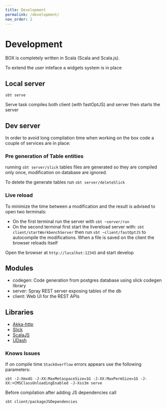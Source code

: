 ```yaml
---
title: Development
permalink: /development/
nav_order: 2
---
```


# Development

BOX is completely written in Scala (Scala and Scala.js).

To extend the user inteface a widgets system is in place

## Local server

```
sbt serve
```
Serve task compiles both client (with fastOptJS) and server then starts the server

## Dev server
In order to avoid long compilation time when working on the box code a couple of services are in place: 

### Pre generation of Table entities
running `sbt server/slick` tables files are generated so they are compiled only once, modification on database are ignored.

To delete the generate tables run `sbt server/deleteSlick`

### Live reload
To minimize the time between a modification and the result is advised to open two terminals:

- On the first terminal run the server with `sbt ~server/run`
- On the second terminal first start the livereload server with: `sbt client/startWorkbenchServer` then run `sbt ~client/fastOptJS` to autocompile the modifications. When a file is saved on the client the browser reloads itself

Open the browser at `http://localhot:12345` and start develop

## Modules

- codegen: Code generation from postgres database using slick codegen library
- server: Spray REST server exposing tables of the db
- client: Web UI for the REST APIs

## Libraries


- [Akka-http](https://doc.akka.io/docs/akka-http/current/)
- [Slick](http://slick.lightbend.com/)
- [ScalaJS](http://www.scala-js.org/)
- [UDash](http://udash.io/)


### Knows Issues


If on compile time `StackOverflow` errors appears use the following parameters:
```
sbt -J-Xmx4G -J-XX:MaxMetaspaceSize=1G -J-XX:MaxPermSize=1G -J-XX:+CMSClassUnloadingEnabled -J-Xss3m serve
```


Before compilation after adding JS dependencies call  
```
sbt client/packageJSDependencies
```
